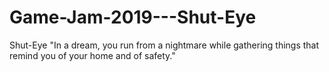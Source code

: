 # Game-Jam-2019---Shut-Eye
Shut-Eye "In a dream, you run from a nightmare while gathering things that remind you of your home and of safety."
